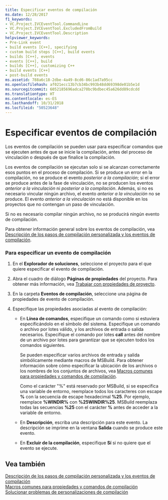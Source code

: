 ```yaml
---
title: Especificar eventos de compilación
ms.date: 12/28/2017
f1_keywords:
- VC.Project.IVCEventTool.CommandLine
- VC.Project.IVCEventTool.ExcludedFromBuild
- VC.Project.IVCEventTool.Description
helpviewer_keywords:
- Pre-Link event
- build events [C++], specifying
- custom build steps [C++], build events
- builds [C++], events
- events [C++], build
- builds [C++], customizing C++
- build events [C++]
- post-build events
ms.assetid: 788a6c18-2dbe-4a49-8cd6-86c1ad7a95cc
ms.openlocfilehash: af021ecc13b7cb34bc993b48dd69398de01b5e1d
ms.sourcegitcommit: 6052185696adca270bc9bdbec45a626dd89cdcdd
ms.translationtype: HT
ms.contentlocale: es-ES
ms.lasthandoff: 10/31/2018
ms.locfileid: "50523648"
---
```

# <a name="specifying-build-events"></a>Especificar eventos de compilación

Los eventos de compilación se pueden usar para especificar comandos que se ejecuten antes de que se inicie la compilación, antes del proceso de vinculación o después de que finalice la compilación.

Los eventos de compilación se ejecutan solo si se alcanzan correctamente esos puntos en el proceso de compilación. Si se produce un error en la compilación, no se produce el evento *posterior a la compilación*; si el error se produce antes de la fase de vinculación, no se producen los eventos *anterior a la vinculación* ni *posterior a la compilación*. Además, si no es necesario vincular ningún archivo, el evento *anterior a la vinculación* no se produce. El evento *anterior a la vinculación* no está disponible en los proyectos que no contengan un paso de vinculación.

Si no es necesario compilar ningún archivo, no se producirá ningún evento de compilación.

Para obtener información general sobre los eventos de compilación, vea [Descripción de los pasos de compilación personalizada y los eventos de compilación](../ide/understanding-custom-build-steps-and-build-events.md).

### <a name="to-specify-a-build-event"></a>Para especificar un evento de compilación

1. En el **Explorador de soluciones**, seleccione el proyecto para el que quiere especificar el evento de compilación.

1. Abra el cuadro de diálogo **Páginas de propiedades** del proyecto. Para obtener más información, vea [Trabajar con propiedades de proyecto](../ide/working-with-project-properties.md).

1. En la carpeta **Eventos de compilación**, seleccione una página de propiedades de evento de compilación.

1. Especifique las propiedades asociadas al evento de compilación:

   - En **Línea de comandos**, especifique un comando como si estuviera especificándolo en el símbolo del sistema. Especifique un comando o archivo por lotes válido, y los archivos de entrada o salida necesarios. Especifique el comando por lotes **call** antes del nombre de un archivo por lotes para garantizar que se ejecuten todos los comandos siguientes.

      Se pueden especificar varios archivos de entrada y salida simbólicamente mediante macros de MSBuild. Para obtener información sobre cómo especificar la ubicación de los archivos o los nombres de los conjuntos de archivos, vea [Macros comunes para propiedades y comandos de compilación](../ide/common-macros-for-build-commands-and-properties.md).

      Como el carácter "%" está reservado por MSBuild, si se especifica una variable de entorno, reemplace todos los caracteres con escape **%** con la secuencia de escape hexadecimal **%25**. Por ejemplo, reemplace **%WINDIR%** con **%25WINDIR%25**. MSBuild reemplaza todas las secuencias **%25** con el carácter **%** antes de acceder a la variable de entorno.

   - En **Descripción**, escriba una descripción para este evento. La descripción se imprime en la ventana **Salida** cuando se produce este evento.

   - En **Excluir de la compilación**, especifique **Sí** si no quiere que el evento se ejecute.

## <a name="see-also"></a>Vea también

[Descripción de los pasos de compilación personalizada y los eventos de compilación](../ide/understanding-custom-build-steps-and-build-events.md)<br>
[Macros comunes para propiedades y comandos de compilación](../ide/common-macros-for-build-commands-and-properties.md)<br>
[Solucionar problemas de personalizaciones de compilación](../ide/troubleshooting-build-customizations.md)
